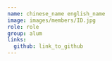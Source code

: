 ```yaml
---
name: chinese_name english_name 
image: images/members/ID.jpg 
role: role
group: alum
links:
  github: link_to_github 
---
```

